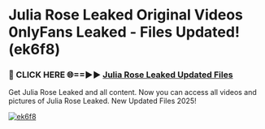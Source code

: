 # Julia Rose Leaked Original Videos 0nlyFans Leaked - Files Updated! (ek6f8)

<h3>🔴 CLICK HERE 🌐==►► <a href="https://tinyurl.com/2wckxsce" rel="nofollow">Julia Rose Leaked Updated Files</a></h3>

Get Julia Rose Leaked and all content. Now you can access all videos and pictures of Julia Rose Leaked. New Updated Files 2025!

[![ek6f8](https://i.imgur.com/AFduVYN.gif)](https://tinyurl.com/2wckxsce)
